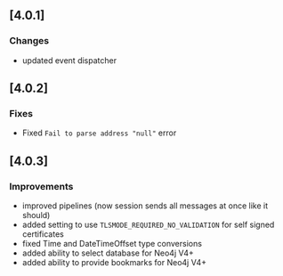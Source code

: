 ## [4.0.1]
### Changes
- updated event dispatcher

## [4.0.2]
### Fixes
- Fixed `Fail to parse address "null"` error

## [4.0.3]
### Improvements
- improved pipelines (now session sends all messages at once like it should)
- added setting to use `TLSMODE_REQUIRED_NO_VALIDATION` for self signed certificates
- fixed Time and DateTimeOffset type conversions
- added ability to select database for Neo4j V4+
- added ability to provide bookmarks for Neo4j V4+

